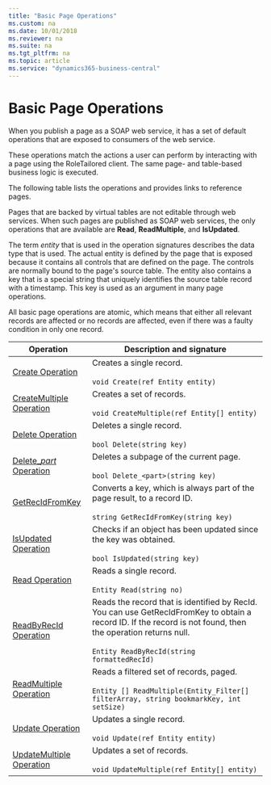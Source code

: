 ```yaml
---
title: "Basic Page Operations"
ms.custom: na
ms.date: 10/01/2018
ms.reviewer: na
ms.suite: na
ms.tgt_pltfrm: na
ms.topic: article
ms.service: "dynamics365-business-central"
---
```

# Basic Page Operations
When you publish a page as a SOAP web service, it has a set of default operations that are exposed to consumers of the web service.  

 These operations match the actions a user can perform by interacting with a page using the RoleTailored client. The same page- and table-based business logic is executed.  

 The following table lists the operations and provides links to reference pages.  

 Pages that are backed by virtual tables are not editable through web services. When such pages are published as SOAP web services, the only operations that are available are **Read**, **ReadMultiple**, and **IsUpdated**.  

 The term *entity* that is used in the operation signatures describes the data type that is used. The actual entity is defined by the page that is exposed because it contains all controls that are defined on the page. The controls are normally bound to the page's source table. The entity also contains a key that is a special string that uniquely identifies the source table record with a timestamp. This key is used as an argument in many page operations.  

 All basic page operations are atomic, which means that either all relevant records are affected or no records are affected, even if there was a faulty condition in only one record.  

|Operation|Description and signature|  
|---------------|-------------------------------|  
|[Create Operation](Create-Operation.md)|Creates a single record.<br /><br /> `void Create(ref Entity entity)`|  
|[CreateMultiple Operation](CreateMultiple-Operation.md)|Creates a set of records.<br /><br /> `void CreateMultiple(ref Entity[] entity)`|  
|[Delete Operation](Delete-Operation.md)|Deletes a single record.<br /><br /> `bool Delete(string key)`|  
|[Delete\_*part* Operation](Delete_-part--Operation.md)|Deletes a subpage of the current page.<br /><br /> `bool Delete_<part>(string key)`|  
|[GetRecIdFromKey](GetRecIdFromKey-operation.md)|Converts a key, which is always part of the page result, to a record ID.<br /><br /> `string GetRecIdFromKey(string key)`|  
|[IsUpdated Operation](IsUpdated-Operation.md)|Checks if an object has been updated since the key was obtained.<br /><br /> `bool IsUpdated(string key)`|  
|[Read Operation](Read-Operation.md)|Reads a single record.<br /><br /> `Entity Read(string no)`|  
|[ReadByRecId Operation](ReadByRecId-Operation.md)|Reads the record that is identified by RecId. You can use GetRecIdFromKey to obtain a record ID. If the record is not found, then the operation returns null.<br /><br /> `Entity ReadByRecId(string formattedRecId)`|  
|[ReadMultiple Operation](ReadMultiple-Operation.md)|Reads a filtered set of records, paged.<br /><br /> `Entity [] ReadMultiple(Entity_Filter[] filterArray, string bookmarkKey, int setSize)`|  
|[Update Operation](Update-Operation.md)|Updates a single record.<br /><br /> `void Update(ref Entity entity)`|  
|[UpdateMultiple Operation](UpdateMultiple-Operation.md)|Updates a set of records.<br /><br /> `void UpdateMultiple(ref Entity[] entity)`|  
